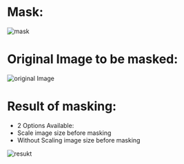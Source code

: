 
# Mask:
![mask](http://i.imgur.com/Qds5gjrl.png)

# Original Image to be masked:

![original Image](http://i.imgur.com/FASNr7nl.jpg)

# Result of masking:
- 2 Options Available:
 - Scale image size before masking
 - Without Scaling image size before masking

![resukt](http://i.imgur.com/pHabg5Ul.png)







